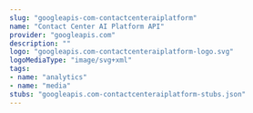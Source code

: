 ```yaml
---
slug: "googleapis-com-contactcenteraiplatform"
name: "Contact Center AI Platform API"
provider: "googleapis.com"
description: ""
logo: "googleapis.com-contactcenteraiplatform-logo.svg"
logoMediaType: "image/svg+xml"
tags:
- name: "analytics"
- name: "media"
stubs: "googleapis.com-contactcenteraiplatform-stubs.json"
---
```

